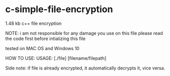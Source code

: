# c-simple-file-encryption
1.48 kb c++ file encryption

NOTE:
i am not responsible for any damage you use on this file
please read the code first before intializing this file

tested on MAC OS and Windows 10

HOW TO USE:
USAGE: [./file] [filename/filepath]

Side note:
if file is already encrypted, it automatically decrypts it, vice versa.
